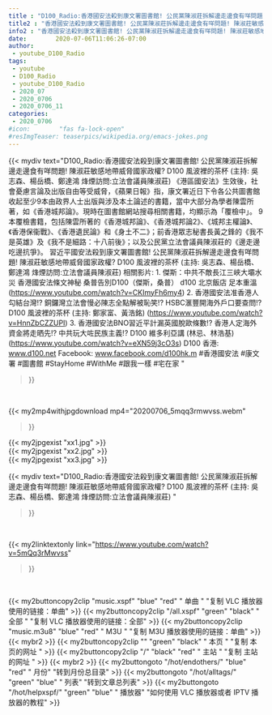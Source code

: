 ```yaml
---
title : "D100_Radio:香港國安法殺到康文署圖書館! 公民黨陳淑莊拆解邊走邊食有咩問題! 陳淑莊敏感地帶威脅國家政權? D100 風波裡的茶杯 (主持: 吳志森、楊岳橋、鄭達鴻 烽煙訪問:立法會議員陳淑莊) "
title2 : "香港國安法殺到康文署圖書館! 公民黨陳淑莊拆解邊走邊食有咩問題! 陳淑莊敏感地帶威脅國家政權? D100 風波裡的茶杯 (主持: 吳志森、楊岳橋、鄭達鴻 烽煙訪問:立法會議員陳淑莊) "
info2 : "香港國安法殺到康文署圖書館! 公民黨陳淑莊拆解邊走邊食有咩問題! 陳淑莊敏感地帶威脅國家政權? D100 風波裡的茶杯 (主持: 吳志森、楊岳橋、鄭達鴻 烽煙訪問:立法會議員陳淑莊)  《港區國安法》生效後，社會憂慮言論及出版自由等受威脅，《蘋果日報》指，康文署近日下令各公共圖書館收起至少9本由政界人士出版與涉及本土論述的書籍，當中大部分為學者陳雲所著，如《香港城邦論》。現時在圖書館網站搜尋相關書籍，均顯示為「覆檢中」。  9本覆檢書籍，包括陳雲所著的《香港城邦論》、《香港城邦論2》、《城邦主權論》、《香港保衞戰》、《香港遺民論》和《身土不二》；前香港眾志秘書長黃之鋒的《我不是英雄》及《我不是細路：十八前後》；以及公民黨立法會議員陳淑莊的《邊走邊吃邊抗爭》。  習近平國安法殺到康文署圖書館! 公民黨陳淑莊拆解邊走邊食有咩問題! 陳淑莊敏感地帶威脅國家政權? D100 風波裡的茶杯 (主持: 吳志森、楊岳橋、鄭達鴻 烽煙訪問:立法會議員陳淑莊)  相關影片: 1. 傑斯：中共不敵長江三峽大壩水災 香港國安法條文神秘 桑普告別D100（傑斯，桑普） d100 北京飯店 足本重溫 (https://www.youtube.com/watch?v=CKImyFh6my4) 2. 香港國安法准香港人勾結台灣!? 銅鑼灣立法會慢必陳志全點解被恥笑!? HSBC滙豐開海外戶口要查問!?D100 風波裡的茶杯 (主持: 鄭家富、黃浩銘) (https://www.youtube.com/watch?v=HnnZbCZZUPI) 3. 香港國安法BNO習近平計漏英國脫歐條數!? 香港人定海外資金將走晒先!? 中共玩大咗民族主義!?  D100 維多利亞講 (林忌、林浩基) (https://www.youtube.com/watch?v=eXN59j3cO3s)  D100 香港: www.d100.net Facebook: www.facebook.com/d100hk.m  #香港國安法 #康文署 #圖書館 #StayHome #WithMe #跟我一樣 #宅在家 "
date:        2020-07-06T11:06:26-07:00
author:
 - youtube_D100_Radio
tags:
 - youtube
 - D100_Radio
 - youtube_D100_Radio
 - 2020_07
 - 2020_0706
 - 2020_0706_11
categories:
 - 2020_0706
#icon:        "fas fa-lock-open"
#resImgTeaser: teaserpics/wikipedia.org/emacs-jokes.png
---
```


{{< mydiv text="D100_Radio:香港國安法殺到康文署圖書館! 公民黨陳淑莊拆解邊走邊食有咩問題! 陳淑莊敏感地帶威脅國家政權? D100 風波裡的茶杯 (主持: 吳志森、楊岳橋、鄭達鴻 烽煙訪問:立法會議員陳淑莊)  《港區國安法》生效後，社會憂慮言論及出版自由等受威脅，《蘋果日報》指，康文署近日下令各公共圖書館收起至少9本由政界人士出版與涉及本土論述的書籍，當中大部分為學者陳雲所著，如《香港城邦論》。現時在圖書館網站搜尋相關書籍，均顯示為「覆檢中」。  9本覆檢書籍，包括陳雲所著的《香港城邦論》、《香港城邦論2》、《城邦主權論》、《香港保衞戰》、《香港遺民論》和《身土不二》；前香港眾志秘書長黃之鋒的《我不是英雄》及《我不是細路：十八前後》；以及公民黨立法會議員陳淑莊的《邊走邊吃邊抗爭》。  習近平國安法殺到康文署圖書館! 公民黨陳淑莊拆解邊走邊食有咩問題! 陳淑莊敏感地帶威脅國家政權? D100 風波裡的茶杯 (主持: 吳志森、楊岳橋、鄭達鴻 烽煙訪問:立法會議員陳淑莊)  相關影片: 1. 傑斯：中共不敵長江三峽大壩水災 香港國安法條文神秘 桑普告別D100（傑斯，桑普） d100 北京飯店 足本重溫 (https://www.youtube.com/watch?v=CKImyFh6my4) 2. 香港國安法准香港人勾結台灣!? 銅鑼灣立法會慢必陳志全點解被恥笑!? HSBC滙豐開海外戶口要查問!?D100 風波裡的茶杯 (主持: 鄭家富、黃浩銘) (https://www.youtube.com/watch?v=HnnZbCZZUPI) 3. 香港國安法BNO習近平計漏英國脫歐條數!? 香港人定海外資金將走晒先!? 中共玩大咗民族主義!?  D100 維多利亞講 (林忌、林浩基) (https://www.youtube.com/watch?v=eXN59j3cO3s)  D100 香港: www.d100.net Facebook: www.facebook.com/d100hk.m  #香港國安法 #康文署 #圖書館 #StayHome #WithMe #跟我一樣 #宅在家 "
>}}
<br>


{{< my2mp4withjpgdownload mp4="20200706_5mqq3rmwvss.webm"
>}}

{{< my2jpgexist "xx1.jpg" >}}<br>
{{< my2jpgexist "xx2.jpg" >}}<br>
{{< my2jpgexist "xx3.jpg" >}}<br>



{{< mydiv text="D100_Radio:香港國安法殺到康文署圖書館! 公民黨陳淑莊拆解邊走邊食有咩問題! 陳淑莊敏感地帶威脅國家政權? D100 風波裡的茶杯 (主持: 吳志森、楊岳橋、鄭達鴻 烽煙訪問:立法會議員陳淑莊) "
>}}
<br>

{{< my2linktextonly link="https://www.youtube.com/watch?v=5mQq3rMwvss"
>}}


<br>

{{< my2buttoncopy2clip "music.xspf"        "blue"   "red"    " 单曲 "  "复制 VLC 播放器使用的链接：单曲" >}} {{< my2buttoncopy2clip "/all.xspf"         "green"  "black"  " 全部 "  "复制 VLC 播放器使用的链接：全部" >}} {{< my2buttoncopy2clip "music.m3u8"        "blue"   "red"    " M3U  "    "复制 M3U 播放器使用的链接：单曲" >}} {{< mybr2 >}} {{< my2buttoncopy2clip ""                  "green"  "black"  " 本页 "    "复制 本页的网址 " >}} {{< my2buttoncopy2clip "/"                 "black"  "red"    " 主站 "    "复制 主站的网址 " >}} {{< mybr2 >}} {{< my2buttongoto      "/hot/endothers/"   "blue"   "red"    " 月份"   "转到月份总目录" >}} {{< my2buttongoto      "/hot/alltags/"     "green"  "blue"   " 列表"   "转到文章总列表" >}} {{< my2buttongoto      "/hot/helpxspf/"    "green"  "blue"   " 播放器" "如何使用 VLC 播放器或者 IPTV 播放器的教程" >}} 
